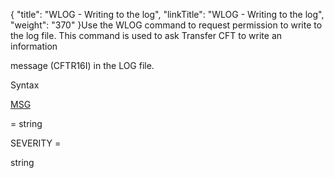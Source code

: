 {
    "title": "WLOG - Writing to the log",
    "linkTitle": "WLOG - Writing to the log",
    "weight": "370"
}Use the WLOG command to request permission to write to the log file. This command is used to ask Transfer CFT to write an information
message (CFTR16I) in the LOG file.

Syntax

[MSG](../../../c_intro_userinterfaces/command_summary/parameter_intro/msg)
= string

SEVERITY =
string
